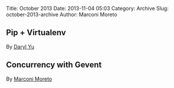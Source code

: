Title: October 2013 
Date: 2013-11-04 05:03
Category: Archive
Slug: october-2013-archive
Author: Marconi Moreto

## Pip + Virtualenv
By [Daryl Yu](https://twitter.com/dar9000)

<script async class="speakerdeck-embed" data-id="7d4b1c10271f013135f4421b84699a43" data-ratio="1.33333333333333" src="//speakerdeck.com/assets/embed.js"></script>

## Concurrency with Gevent
By [Marconi Moreto](https://twitter.com/marconimjr)

<script async class="speakerdeck-embed" data-id="f264904022cd01315ca04effc8ca0bda" data-ratio="1.33333333333333" src="//speakerdeck.com/assets/embed.js"></script>
